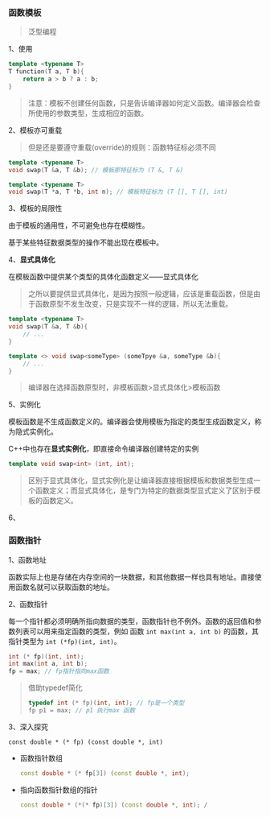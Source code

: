 ### 函数模板

> 泛型编程

1、使用

```cpp
template <typename T>
T function(T a, T b){
    return a > b ? a : b;
}
```

> 注意：模板不创建任何函数，只是告诉编译器如何定义函数。编译器会检查所使用的参数类型，生成相应的函数。

2、模板亦可重载

> 但是还是要遵守重载(override)的规则：函数特征标必须不同

```cpp
template <typename T>
void swap(T &a, T &b); // 模板那特征标为 (T &, T &)

template <typename T>
void swap(T *a, T *b, int n); // 模板特征标为 (T [], T [], int)
```

3、模板的局限性

由于模板的通用性，不可避免也存在模糊性。

基于某些特征数据类型的操作不能出现在模板中。

4、**显式具体化**

在模板函数中提供某个类型的具体化函数定义——显式具体化

> 之所以要提供显式具体化，是因为按照一般逻辑，应该是重载函数，但是由于函数原型不发生改变，只是实现不一样的逻辑，所以无法重载。

```cpp
template <typename T>
void swap(T &a, T &b){
    // ...
}

template <> void swap<someType> (someTpye &a, someType &b){
    // ...
}
```

> 编译器在选择函数原型时，非模板函数>显式具体化>模板函数

5、实例化

模板函数是不生成函数定义的。编译器会使用模板为指定的类型生成函数定义，称为隐式实例化。

C++中也存在**显式实例化**，即直接命令编译器创建特定的实例

```cpp
template void swap<int> (int, int);
```

> 区别于显式具体化，显式实例化是让编译器直接根据模板和数据类型生成一个函数定义；而显式具体化，是专门为特定的数据类型显式定义了区别于模板的函数定义。

6、





### 函数指针

1、函数地址

函数实际上也是存储在内存空间的一块数据，和其他数据一样也具有地址。直接使用函数名就可以获取函数的地址。

2、函数指针

每一个指针都必须明确所指向数据的类型，函数指针也不例外。函数的返回值和参数列表可以用来指定函数的类型，例如 函数 `int max(int a, int b)` 的函数，其指针类型为 `int (*fp)(int, int)`。

```cpp
int (* fp)(int, int);
int max(int a, int b);
fp = max; // fp指针指向max函数
```

> 借助typedef简化
>
> ```cpp
> typedef int (* fp)(int, int); // fp是一个类型
> fp p1 = max; // p1 执行max 函数
> ```

3、深入探究

`const double * (* fp) (const double *, int)`

- 函数指针数组

  ```cpp
  const double * (* fp[3]) (const double *, int);
  ```

- 指向函数指针数组的指针

  ```cpp
  const double * (*(* fp)[3]) (const double *, int); /
  ```

  